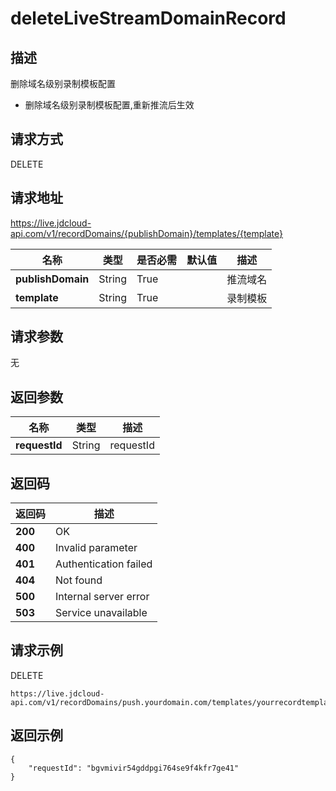 # deleteLiveStreamDomainRecord


## 描述
删除域名级别录制模板配置
- 删除域名级别录制模板配置,重新推流后生效


## 请求方式
DELETE

## 请求地址
https://live.jdcloud-api.com/v1/recordDomains/{publishDomain}/templates/{template}

|名称|类型|是否必需|默认值|描述|
|---|---|---|---|---|
|**publishDomain**|String|True| |推流域名|
|**template**|String|True| |录制模板|

## 请求参数
无


## 返回参数
|名称|类型|描述|
|---|---|---|
|**requestId**|String|requestId|


## 返回码
|返回码|描述|
|---|---|
|**200**|OK|
|**400**|Invalid parameter|
|**401**|Authentication failed|
|**404**|Not found|
|**500**|Internal server error|
|**503**|Service unavailable|

## 请求示例
DELETE
```
https://live.jdcloud-api.com/v1/recordDomains/push.yourdomain.com/templates/yourrecordtemplate
```

## 返回示例
```
{
    "requestId": "bgvmivir54gddpgi764se9f4kfr7ge41"
}
```
